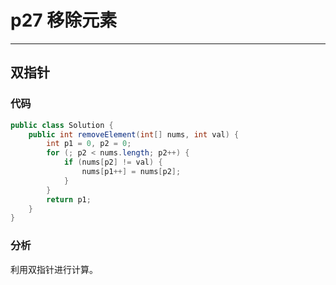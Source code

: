 # p27 移除元素
---

## 双指针

### 代码

```java
public class Solution {
    public int removeElement(int[] nums, int val) {
        int p1 = 0, p2 = 0;
        for (; p2 < nums.length; p2++) {
            if (nums[p2] != val) {
                nums[p1++] = nums[p2];
            }
        }
        return p1;
    }
}
```

### 分析

利用双指针进行计算。
